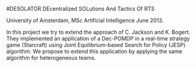 #DESOLATOR
DEcentralized SOLutions And Tactics Of RTS

University of Amsterdam, MSc Artificial Intelligence June 2013.

In this project we try to extend the approach of C. Jackson and K. Bogert. They implemented an application of a Dec-POMDP in a real-time strategy game (Starcraft) using Joint Equilibrium-based Search for Policy (JESP) algorithm. We propose to extend this application by applying the same algorithm for heterogeneous teams.
